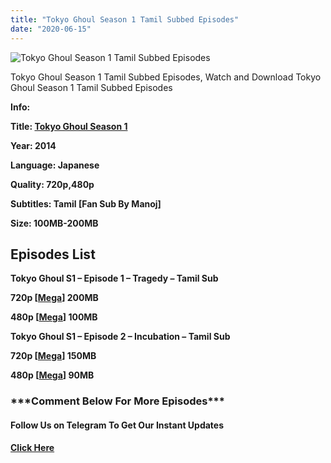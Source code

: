 ```yaml
---
title: "Tokyo Ghoul Season 1 Tamil Subbed Episodes"
date: "2020-06-15"
---
```


![Tokyo Ghoul Season 1 Tamil Subbed Episodes](https://extraimage.com/images/2020/06/02/tokyo-ghoul-poster-h272-4.jpg "Tokyo Ghoul Season 1 Tamil Subbed Episodes")

Tokyo Ghoul Season 1 Tamil Subbed Episodes, Watch and Download Tokyo Ghoul Season 1 Tamil Subbed Episodes

**Info:**

**Title: [Tokyo Ghoul Season 1](https://toonworldtamil.com/tokyo-ghoul-season-1-tamil-subbed-episodes/)**

**Year: 2014**

**Language: Japanese**

**Quality: 720p,480p**

**Subtitles: Tamil \[Fan Sub By Manoj\]**

**Size: 100MB-200MB**

## **Episodes List**

**Tokyo Ghoul S1 – Episode 1 – Tragedy – Tamil Sub**

**720p \[[Mega](https://gplinks.co/63wN2Tb)\] 200MB**

**480p \[[Mega](https://gplinks.co/k8EpzB8)\] 100MB**

**Tokyo Ghoul S1 – Episode 2 – Incubation – Tamil Sub**

**720p \[[Mega](https://mydomainscan.com/e2iz)\] 150MB**

**480p \[[Mega](https://mydomainscan.com/djoaJ9Y0)\] 90MB**

### **\*\*\*Comment Below For More Episodes\*\*\***

#### **Follow Us on Telegram To Get Our Instant Updates**

#### **[Click Here](https://t.me/joinchat/AAAAAEDdWfKBosrNxtfy-Q)**
